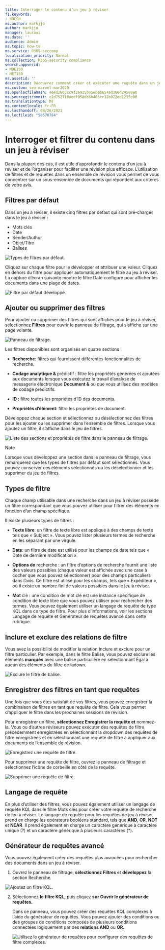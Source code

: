 ```yaml
---
title: Interroger le contenu d’un jeu à réviser
f1.keywords:
- NOCSH
ms.author: markjjo
author: markjjo
manager: laurawi
ms.date: ''
audience: Admin
ms.topic: how-to
ms.service: O365-seccomp
localization_priority: Normal
ms.collection: M365-security-compliance
search.appverid:
- MOE150
- MET150
ms.assetid: ''
description: Découvrez comment créer et exécuter une requête dans un jeu à réviser pour organiser le contenu pour une révision plus efficace dans Advanced eDiscovery cas.
ms.custom: seo-marvel-mar2020
ms.openlocfilehash: 4e4d2603cc9f26925b65ebeb654ad366d245e8e8
ms.sourcegitcommit: c2d752718aedf958db6b403cc12b972ed1215c00
ms.translationtype: MT
ms.contentlocale: fr-FR
ms.lasthandoff: 08/26/2021
ms.locfileid: "58570784"
---
```

# <a name="query-and-filter-content-in-a-review-set"></a>Interroger et filtrer du contenu dans un jeu à réviser

Dans la plupart des cas, il est utile d’approfondir le contenu d’un jeu à réviser et de l’organiser pour faciliter une révision plus efficace. L’utilisation de filtres et de requêtes dans un ensemble de révision vous permet de vous concentrer sur un sous-ensemble de documents qui répondent aux critères de votre avis.

## <a name="default-filters"></a>Filtres par défaut

Dans un jeu à réviser, il existe cinq filtres par défaut qui sont pré-chargés dans le jeu à réviser :

- Mots clés
- Date
- Sender/Author
- Objet/Titre
- Balises

![Types de filtres par défaut.](../media/DefaultFilterTypes.png)

Cliquez sur chaque filtre pour le développer et attribuer une valeur. Cliquez en dehors du filtre pour appliquer automatiquement le filtre au jeu à réviser. La capture d’écran suivante montre le filtre Date configuré pour afficher les documents dans une plage de dates.

![Filtre par défaut développé.](../media/ExpandedFilter.png)

## <a name="add-or-remove-filters"></a>Ajouter ou supprimer des filtres

Pour ajouter ou supprimer des filtres qui sont affichés pour le jeu à réviser, sélectionnez **Filtres** pour ouvrir le panneau de filtrage, qui s’affiche sur une page volante. 

![Panneau de filtrage.](../media/FilterPanel.png)

Les filtres disponibles sont organisés en quatre sections :

- **Recherche**: filtres qui fournissent différentes fonctionnalités de recherche.

- **Codage analytique &** prédictif : filtre les propriétés générées et ajoutées aux documents lorsque vous exécutez le travail d’analyse de messagerie électronique **Document &** ou que vous utilisez des modèles de codage prédictifs.

- **ID :** filtre toutes les propriétés d’ID des documents.

- **Propriétés d’élément**: filtre les propriétés de document. 

Développez chaque section et sélectionnez ou désélectionnez des filtres pour les ajouter ou les supprimer dans l’ensemble de filtres. Lorsque vous ajoutez un filtre, il s’affiche dans le jeu de filtres. 

![Liste des sections et propriétés de filtre dans le panneau de filtrage.](../media/FilterPanel2.png)

> [!NOTE]
> Lorsque vous développez une section dans le panneau de filtrage, vous remarquerez que les types de filtres par défaut sont sélectionnés. Vous pouvez conserver ces éléments sélectionnés ou les désélectionner et les supprimer du jeu de filtres. 

## <a name="filter-types"></a>Types de filtre

Chaque champ utilisable dans une recherche dans un jeu à réviser possède un filtre correspondant que vous pouvez utiliser pour filtrer des éléments en fonction d’un champ spécifique.

Il existe plusieurs types de filtres :

- **Texte libre**: un filtre de texte libre est appliqué à des champs de texte tels que « Subject ». Vous pouvez lister plusieurs termes de recherche en les séparant par une virgule.

- **Date**: un filtre de date est utilisé pour les champs de date tels que « Date de dernière modification ».

- **Options de** recherche : un filtre d’options de recherche fournit une liste des valeurs possibles (chaque valeur est affichée avec une case à cocher que vous pouvez sélectionner) pour des champs particuliers dans l’avis. Ce filtre est utilisé pour les champs, tels que « Expéditeur », où il existe un nombre fini de valeurs possibles dans le jeu à réviser.

- **Mot** clé : une condition de mot clé est une instance spécifique de condition de texte libre que vous pouvez utiliser pour rechercher des termes. Vous pouvez également utiliser un langage de requête de type KQL dans ce type de filtre. Pour plus d’informations, voir les sections Langage de requête et Générateur de requêtes avancé dans cette rubrique.

## <a name="include-and-exclude-filter-relationships"></a>Inclure et exclure des relations de filtre

Vous avez la possibilité de modifier la relation Inclure et exclure pour un filtre particulier. Par exemple, dans le filtre Balise, vous pouvez exclure les éléments **marqués** avec une balise particulière en sélectionnant Égal à aucun des éléments du filtre de ladown. 

![Exclure le filtre de balise.](../media/TagFilterExclude.png)

## <a name="save-filters-as-queries"></a>Enregistrer des filtres en tant que requêtes

Une fois que vous êtes satisfait de vos filtres, vous pouvez enregistrer la combinaison de filtres en tant que requête de filtre. Cela vous permet d’appliquer le filtre dans les prochaines sessions de révision.

Pour enregistrer un filtre, **sélectionnez Enregistrer la requête et** nommez-la. Vous ou d’autres réviseurs pouvez exécuter  des requêtes de filtre précédemment enregistrées en sélectionnant la dropdown des requêtes de filtre enregistrées et en sélectionnant une requête de filtre à appliquer aux documents de l’ensemble de révision. 

![Enregistrez une requête de filtre.](../media/SaveFilterQuery.png)

Pour supprimer une requête de filtre, ouvrez le panneau de filtrage et sélectionnez l’icône de corbeille en côté de la requête.

![Supprimer une requête de filtre.](../media/DeleteFilterQuery.png)

## <a name="query-language"></a>Langage de requête

En plus d’utiliser des filtres, vous pouvez également utiliser un langage de requête KQL dans le filtre Mots clés pour créer votre requête de recherche de jeu à réviser. Le langage de requête pour les requêtes de jeu à réviser prend en charge les opérateurs booléens standard, tels que **AND**, **OR**, **NOT** et **NEAR**. Il prend également en charge un caractère générique à caractère unique (?) et un caractère générique à plusieurs caractères (*).

## <a name="advanced-query-builder"></a>Générateur de requêtes avancé

Vous pouvez également créer des requêtes plus avancées pour rechercher des documents dans un jeu à réviser.

1. Ouvrez le panneau de filtrage, **sélectionnez Filtres** et **développez** la section Recherche.

  ![Ajoutez un filtre KQL.](../media/AddKQLFilter.png)

2. Sélectionnez **le filtre KQL,** puis cliquez **sur Ouvrir le générateur de requêtes.**

   Dans ce panneau, vous pouvez créer des requêtes KQL complexes à l’aide du générateur de requêtes. Vous pouvez ajouter des conditions ou des groupes de conditions composés de plusieurs conditions connectées logiquement par des **relations AND** ou **OR.**

   ![Utilisez le générateur de requêtes pour configurer des requêtes de filtre complexes.](../media/ComplexQuery.png)
